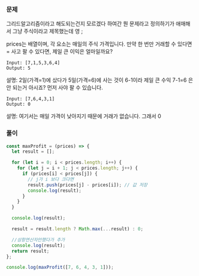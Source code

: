 ### 문제

그리드알고리즘이라고 해도되는건지 모르겠다 하여간 뭔 문제라고 정의하기가 애매해서 그냥 주식이라고 제목했는데 영 ;

prices는 배열이며, 각 요소는 매일의 주식 가격입니다.
만약 한 번만 거래할 수 있다면 = 사고 팔 수 있다면,
제일 큰 이익은 얼마일까요?

```
Input: [7,1,5,3,6,4]
Output: 5
```

설명:
2일(가격=1)에 샀다가 5일(가격=6)에 사는 것이 6-1이라 제일 큰 수익
7-1=6 은 안 되는거 아시죠? 먼저 사야 팔 수 있습니다.

```
Input: [7,6,4,3,1]
Output: 0
```

설명:
여기서는 매일 가격이 낮아지기 때문에 거래가 없습니다. 그래서 0

### 풀이

```js
const maxProfit = (prices) => {
  let result = [];

  for (let i = 0; i < prices.length; i++) {
    for (let j = i + 1; j < prices.length; j++) {
      if (prices[i] < prices[j]) {
        // j가 i 보다 크다면
        result.push(prices[j] - prices[i]); // 값 저장
        console.log(result);
      }
    }
  }

  console.log(result);

  result = result.length ? Math.max(...result) : 0;

  //삼항연산자안했다가 추가
  console.log(result);
  return result;
};

console.log(maxProfit([7, 6, 4, 3, 1]));
```
